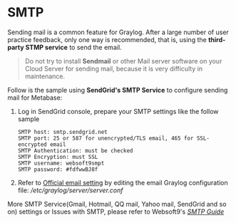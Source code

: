 # SMTP

Sending mail is a common feature for Graylog. After a large number of user practice feedback, only one way is recommended, that is, using the **third-party STMP service** to send the email.

> Do not try to install **Sendmail** or other Mail server software on your Cloud Server for sending mail, because it is very difficulty in maintenance.

Follow is the sample using **SendGrid's SMTP Service** to configure sending mail for Metabase:

1. Log in SendGrid console, prepare your SMTP settings like the follow sample
   ```
   SMTP host: smtp.sendgrid.net
   SMTP port: 25 or 587 for unencrypted/TLS email, 465 for SSL-encrypted email
   SMTP Authentication: must be checked
   SMTP Encryption: must SSL
   SMTP username: websoft9smpt
   SMTP password: #fdfwwBJ8f    
   ```
2. Refer to [Official email setting](https://docs.graylog.org/en/3.3/pages/configuration/server.conf.html#email) by editing the email Graylog configuration file: */etc/graylog/server/server.conf*

More SMTP Service(Gmail, Hotmail, QQ mail, Yahoo mail, SendGrid and so on)  settings or Issues with SMTP, please refer to Websoft9's *[SMTP Guide](https://support.websoft9.com/docs/faq/tech-smtp.html)*
